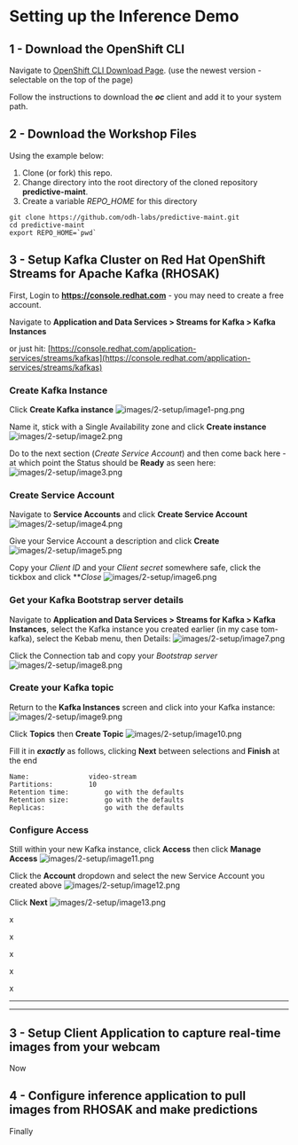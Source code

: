 # Setting up the Inference Demo

## 1 - Download the OpenShift CLI

Navigate to [OpenShift CLI Download Page](https://docs.openshift.com/container-platform/4.10/cli_reference/openshift_cli/getting-started-cli.html). (use the newest version - selectable on the top of the page)

Follow the instructions to download the ***oc*** client and add it to your system path.

## 2 - Download the Workshop Files

Using the example below:   
1. Clone (or fork) this repo.
2. Change directory into the root directory of the cloned repository **predictive-maint**.  
3. Create a variable *REPO_HOME* for this directory

```
git clone https://github.com/odh-labs/predictive-maint.git
cd predictive-maint
export REPO_HOME=`pwd`
```


## 3 - Setup Kafka Cluster on Red Hat OpenShift Streams for Apache Kafka (RHOSAK)
First, Login to **https://console.redhat.com** - you may need to create a free account.

Navigate to **Application and Data Services > Streams for Kafka > Kafka Instances**

or just hit:   [https://console.redhat.com/application-services/streams/kafkas](https://console.redhat.com/application-services/streams/kafkas)

### Create Kafka Instance

Click **Create Kafka instance**
![images/2-setup/image1-png.png](images/2-setup/image1-png.png)

Name it, stick with a Single Availability zone and click **Create instance**
![images/2-setup/image2.png](images/2-setup/image2.png)

Do to the next section (*Create Service Account*) and then come back here - at which point the Status should be **Ready** as seen here:
![images/2-setup/image3.png](images/2-setup/image3.png)

### Create Service Account

Navigate to **Service Accounts** and click **Create Service Account**
![images/2-setup/image4.png](images/2-setup/image4.png)

Give your Service Account a description and click **Create**
![images/2-setup/image5.png](images/2-setup/image5.png)

Copy your *Client ID* and your *Client secret* somewhere safe, click the tickbox and click ***Close*
![images/2-setup/image6.png](images/2-setup/image6.png)

### Get your Kafka Bootstrap server details

Navigate to **Application and Data Services > Streams for Kafka > Kafka Instances**, select the Kafka instance you created earlier (in my case tom-kafka), select the Kebab menu, then Details: 
![images/2-setup/image7.png](images/2-setup/image7.png)

Click the Connection tab and copy your *Bootstrap server*
![images/2-setup/image8.png](images/2-setup/image8.png)

### Create your Kafka topic

Return to the **Kafka Instances** screen and click into your Kafka instance:
![images/2-setup/image9.png](images/2-setup/image9.png)

Click **Topics** then **Create Topic**
![images/2-setup/image10.png](images/2-setup/image10.png)



Fill it in ***exactly*** as follows, clicking **Next** between selections and **Finish** at the end
```
Name:		        video-stream
Partitions:	        10
Retention time:         go with the defaults
Retention size:         go with the defaults
Replicas:               go with the defaults
```

### Configure Access

Still within your new Kafka instance, click **Access** then click **Manage Access**
![images/2-setup/image11.png](images/2-setup/image11.png)

Click the **Account** dropdown and select the new Service Account you created above
![images/2-setup/image12.png](images/2-setup/image12.png)

Click **Next**
![images/2-setup/image13.png](images/2-setup/image13.png)





x

x

x

x

x



---
---
## 3 - Setup Client Application to capture real-time images from your webcam
Now


## 4 - Configure inference application to pull images from RHOSAK and make predictions
Finally

